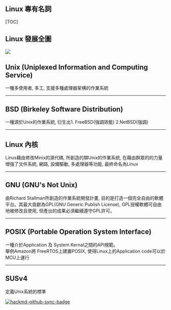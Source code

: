 ## Linux 專有名詞

[TOC]

Linux 發展全圖
---

![](https://hackmd.io/_uploads/H1JjpFPn2.png)


  
Unix (Uniplexed Information and Computing Service)
---
一種多使用者, 多工, 支援多種處理器架構的作業系統
___


BSD (Birkeley Software Distribution)
---
一種源於Unix的作業系統, 衍生出1. FreeBSD(強調效能) 2.NetBSD(強調)
___

Linux 內核
---
Linus藉由修改Minix的源代碼, 所創造的類Unix的作業系統, 在藉由群眾的的力量增強了文件系統, 網路, 設備驅動, 多處理器等功能, 最終命名為Linux
___

GNU (GNU's Not Unix)
---
由Richard Stallman所創造的作業系統開發計畫, 目的是打造一個完全自由的軟體平台。其最大貢獻為GPL(GNU Generic Publish License), GPL授權軟體可自由地被修改且使用, 但產出的成果必須繼續遵守GPL許可。
___

POSIX (Portable Operation System Interface)
---
一種介於Application 及 System Kernal之間的API規範。  
舉例Amazon將 FreeRTOS上建置POSIX, 使得Linux上的Application code可以於MCU上運行



___

SUSv4
---
定義Unix系統的標準




[![hackmd-github-sync-badge](https://hackmd.io/zaQ5XUqES2a3xKi8w0t7dA/badge)](https://hackmd.io/zaQ5XUqES2a3xKi8w0t7dA)
